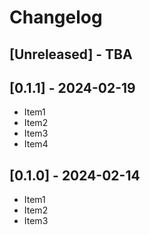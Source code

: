 # Changelog

## [Unreleased] - TBA

## [0.1.1] - 2024-02-19

- Item1
- Item2
- Item3
- Item4

## [0.1.0] - 2024-02-14

- Item1
- Item2
- Item3
